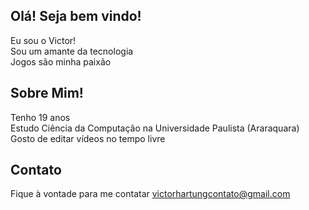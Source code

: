 ## Olá! Seja bem vindo!  
Eu sou o Victor!  
Sou um amante da tecnologia  
Jogos são minha paixão  

## Sobre Mim!  
Tenho 19 anos  
Estudo Ciência da Computação na Universidade Paulista (Araraquara)  
Gosto de editar vídeos no tempo livre  

## Contato  
Fique à vontade para me contatar victorhartungcontato@gmail.com  

<!--
**Victor-Hartung/Victor-Hartung** is a ✨ _special_ ✨ repository because its `README.md` (this file) appears on your GitHub profile.

Here are some ideas to get you started:

- 🔭 I’m currently working on ...
- 🌱 I’m currently learning ...
- 👯 I’m looking to collaborate on ...
- 🤔 I’m looking for help with ...
- 💬 Ask me about ...
- 📫 How to reach me: ...
- 😄 Pronouns: ...
- ⚡ Fun fact: ...
-->
